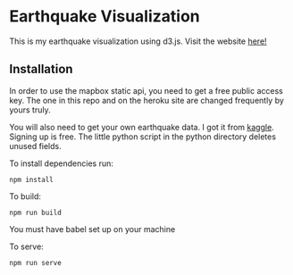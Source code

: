 # Earthquake Visualization

This is my earthquake visualization using d3.js. 
Visit the website [here!](https://earthquakes-d3.herokuapp.com/)

## Installation

In order to use the mapbox static api, you need to get a free public access key. The one in this repo and on the heroku site are changed frequently by yours truly.  

You will also need to get your own earthquake data. I got it from [kaggle](https://www.kaggle.com/usgs/earthquake-database). Signing up is free. The little python script in the python directory deletes unused fields.

To install dependencies run:

`npm install`

To build:

`npm run build`

You must have babel set up on your machine

To serve:

`npm run serve`


